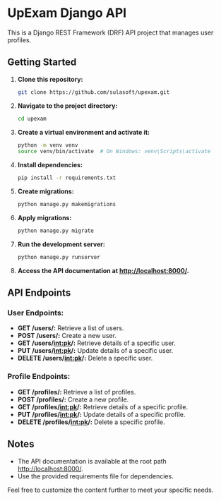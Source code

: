 # UpExam Django API

This is a Django REST Framework (DRF) API project that manages user profiles.

## Getting Started

1. **Clone this repository:**

    ```bash
    git clone https://github.com/sulasoft/upexam.git
    ```

2. **Navigate to the project directory:**

    ```bash
    cd upexam
    ```

3. **Create a virtual environment and activate it:**

    ```bash
    python -m venv venv
    source venv/bin/activate  # On Windows: venv\Scripts\activate
    ```

4. **Install dependencies:**

    ```bash
    pip install -r requirements.txt
    ```

5. **Create migrations:**

    ```bash
    python manage.py makemigrations
    ```

6. **Apply migrations:**

    ```bash
    python manage.py migrate
    ```

7. **Run the development server:**

    ```bash
    python manage.py runserver
    ```

8. **Access the API documentation at [http://localhost:8000/](http://localhost:8000/).**

## API Endpoints

### User Endpoints:

- **GET /users/:** Retrieve a list of users.
- **POST /users/:** Create a new user.
- **GET /users/<int:pk>/:** Retrieve details of a specific user.
- **PUT /users/<int:pk>/:** Update details of a specific user.
- **DELETE /users/<int:pk>/:** Delete a specific user.

### Profile Endpoints:

- **GET /profiles/:** Retrieve a list of profiles.
- **POST /profiles/:** Create a new profile.
- **GET /profiles/<int:pk>/:** Retrieve details of a specific profile.
- **PUT /profiles/<int:pk>/:** Update details of a specific profile.
- **DELETE /profiles/<int:pk>/:** Delete a specific profile.

## Notes

- The API documentation is available at the root path [http://localhost:8000/](http://localhost:8000/).
- Use the provided requirements file for dependencies.

Feel free to customize the content further to meet your specific needs.
